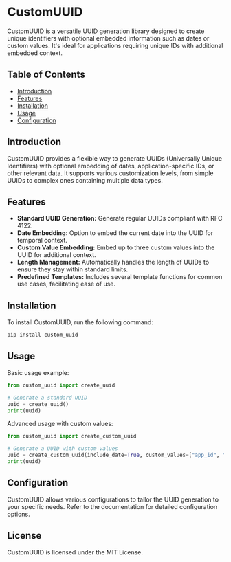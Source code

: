 # CustomUUID

CustomUUID is a versatile UUID generation library designed to create unique identifiers with optional embedded information such as dates or custom values. It's ideal for applications requiring unique IDs with additional embedded context.

## Table of Contents

- [Introduction](#introduction)
- [Features](#features)
- [Installation](#installation)
- [Usage](#usage)
- [Configuration](#configuration)


## Introduction

CustomUUID provides a flexible way to generate UUIDs (Universally Unique Identifiers) with optional embedding of dates, application-specific IDs, or other relevant data. It supports various customization levels, from simple UUIDs to complex ones containing multiple data types.

## Features

- **Standard UUID Generation:** Generate regular UUIDs compliant with RFC 4122.
- **Date Embedding:** Option to embed the current date into the UUID for temporal context.
- **Custom Value Embedding:** Embed up to three custom values into the UUID for additional context.
- **Length Management:** Automatically handles the length of UUIDs to ensure they stay within standard limits.
- **Predefined Templates:** Includes several template functions for common use cases, facilitating ease of use.

## Installation

To install CustomUUID, run the following command:

```bash
pip install custom_uuid
```

## Usage

Basic usage example:

```python
from custom_uuid import create_uuid

# Generate a standard UUID
uuid = create_uuid()
print(uuid)
```

Advanced usage with custom values:

```python
from custom_uuid import create_custom_uuid

# Generate a UUID with custom values
uuid = create_custom_uuid(include_date=True, custom_values=["app_id", "user_id"])
print(uuid)
```

## Configuration

CustomUUID allows various configurations to tailor the UUID generation to your specific needs. Refer to the documentation for detailed configuration options.

## License

CustomUUID is licensed under the MIT License.